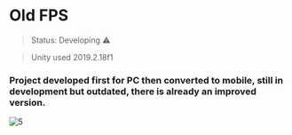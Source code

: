 # Old FPS

>Status: Developing ⚠️

>Unity used 2019.2.18f1

### Project developed first for PC then converted to mobile, still in development but outdated, there is already an improved version.

![5](https://user-images.githubusercontent.com/79748858/111015890-a19b4d80-8389-11eb-8466-6000d1235dc9.png)
